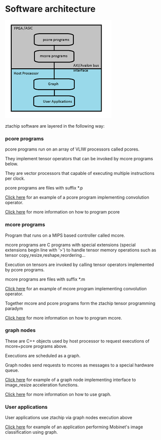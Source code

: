 # Software architecture

![ztachip software architecture](images/ztachip_sw_architecture.png)

ztachip software are layered in the following way:

### **pcore programs**

pcore programs run on an array of VLIW processors called pcores.

They implement tensor operators that can be invoked by mcore programs below.

They are vector processors that capable of executing multiple instructions per clock.

pcore programs are files with suffix *.p

[Click here](https://github.com/ztachip/ztachip/blob/master/software/target/apps/nn/kernels/conv.p) for an example of a pcore program implementing convolution operator.

[Click here](https://github.com/ztachip/ztachip/blob/master/Documentation/pcore_programmer_guide.md) for more information on how to program pcore

### **mcore programs**

Program that runs on a MIPS based controller called mcore. 

mcore programs are C programs with special extensions (special extensions begin line with '>') to handle tensor memory operations such as tensor copy,resize,reshape,reordering...

Execution on tensors are invoked by calling tensor operators implemented by pcore programs.

mcore programs are files with suffix *.m

[Click here](https://github.com/ztachip/ztachip/blob/master/software/target/apps/nn/kernels/conv.m) for an example of mcore program implementing convolution operator.

Together mcore and pcore programs form the ztachip tensor programming paradym

[Click here](https://github.com/ztachip/ztachip/blob/master/Documentation/mcore_programmer_guide.md) for more information on how to program mcore.  

### **graph nodes**

These are C++ objects used by host processor to request executions of mcore+pcore programs above.

Executions are scheduled as a graph.

Graph nodes send requests to mcores as messages to a special hardware queue.

[Click here](https://github.com/ztachip/ztachip/blob/master/software/target/apps/resize/resize.cpp) for example of a graph node implementing interface to image_resize acceleration functions.

[Click here](https://github.com/ztachip/ztachip/blob/master/Documentation/app_programmer_guide.md) for more information on how to use graph.

### **User applications**

User applications use ztachip via graph nodes execution above

[Click here](https://github.com/ztachip/ztachip/blob/master/examples/classifier/classifier.cpp) for example of an application performing Mobinet's image classification using graph.





